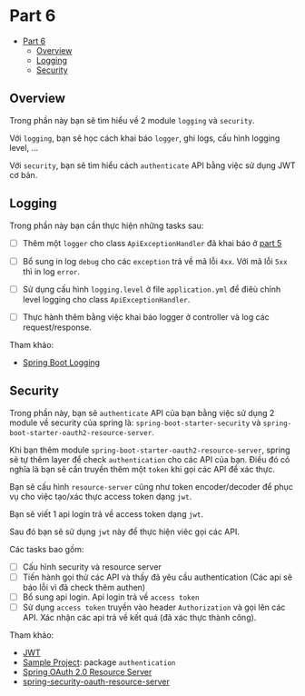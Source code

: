 # Part 6

<!-- TOC -->
* [Part 6](#part-6)
  * [Overview](#overview)
  * [Logging](#logging)
  * [Security](#security)
<!-- TOC -->

## Overview

Trong phần này bạn sẽ tìm hiểu về 2 module `logging` và `security`.

Với `logging`, bạn sẽ học cách khai báo `logger`, ghi logs, cấu hình logging level, ...

Với `security`, bạn sẽ tìm hiểu cách `authenticate` API bằng việc sử dụng JWT cơ bản.

## Logging

Trong phần này bạn cần thực hiện những tasks sau:

- [ ] Thêm một `logger` cho class `ApiExceptionHandler` đã khai báo
  ở [part 5](../part_5/README.md#2-handling-exception-với-controladvice)

- [ ] Bổ sung in log `debug` cho các `exception` trả về mã lỗi `4xx`. Với mã lỗi `5xx` thì in log `error`.

- [ ] Sử dụng cấu hình `logging.level` ở file `application.yml` để điêù chỉnh level logging cho
  class `ApiExceptionHandler`.

- [ ] Thực hành thêm bằng việc khai báo logger ở controller và log các request/response.

Tham khảo:

- [Spring Boot Logging](https://www.baeldung.com/spring-boot-logging)

## Security

Trong phần này, bạn sẽ `authenticate` API của bạn bằng việc sử dụng 2 module về security của spring là:
`spring-boot-starter-security` và `spring-boot-starter-oauth2-resource-server`.

Khi bạn thêm module `spring-boot-starter-oauth2-resource-server`, spring sẽ tự thêm layer để check `authentication` cho
các
API của bạn. Điều đó có nghĩa là bạn sẽ cần truyền thêm một `token` khi gọi các API để xác thực.

Bạn sẽ cấu hình `resource-server` cũng như token encoder/decoder để phục vụ cho việc tạo/xác thực access token
dạng `jwt`.

Bạn sẽ viết 1 api login trả về access token dạng `jwt`.

Sau đó bạn sẽ sử dụng `jwt` này để thực hiện viêc gọi các API.

Các tasks bao gồm:

- [ ] Cấu hình security và resource server
- [ ] Tiến hành gọi thử các API và thấy đã yêu cầu authentication (Các api sẽ báo lỗi vì đã check thêm authen)
- [ ] Bổ sung api login. Api login trả về `access token`
- [ ] Sử dụng `access token` truyền vào header `Authorization` và gọi lên các API. Xác nhận các api trả về kết quá (đã
  xác thực thành công).

Tham khảo:

- [JWT](https://jwt.io/)
- [Sample Project](../../source/sample-project): package `authentication`
- [Spring OAuth 2.0 Resource Server](https://docs.spring.io/spring-security/reference/servlet/oauth2/resource-server/index.html)
- [spring-security-oauth-resource-server](https://www.baeldung.com/spring-security-oauth-resource-server)